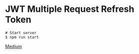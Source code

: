 # JWT Multiple Request Refresh Token

```shell script
# Start server
$ npm run start
```

[Medium](https://medium.com/@alexeykhr/jwt-multiple-request-refresh-token-693bb24e3a68)
